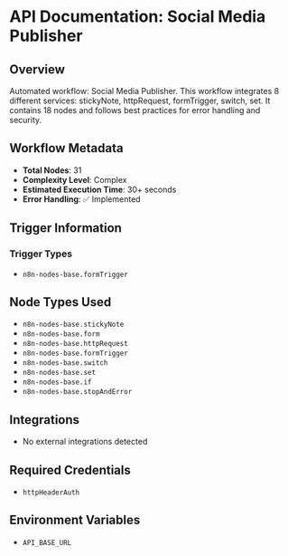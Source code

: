 # API Documentation: Social Media Publisher

## Overview
Automated workflow: Social Media Publisher. This workflow integrates 8 different services: stickyNote, httpRequest, formTrigger, switch, set. It contains 18 nodes and follows best practices for error handling and security.

## Workflow Metadata
- **Total Nodes**: 31
- **Complexity Level**: Complex
- **Estimated Execution Time**: 30+ seconds
- **Error Handling**: ✅ Implemented

## Trigger Information
### Trigger Types
- `n8n-nodes-base.formTrigger`

## Node Types Used
- `n8n-nodes-base.stickyNote`
- `n8n-nodes-base.form`
- `n8n-nodes-base.httpRequest`
- `n8n-nodes-base.formTrigger`
- `n8n-nodes-base.switch`
- `n8n-nodes-base.set`
- `n8n-nodes-base.if`
- `n8n-nodes-base.stopAndError`

## Integrations
- No external integrations detected

## Required Credentials
- `httpHeaderAuth`

## Environment Variables
- `API_BASE_URL`
